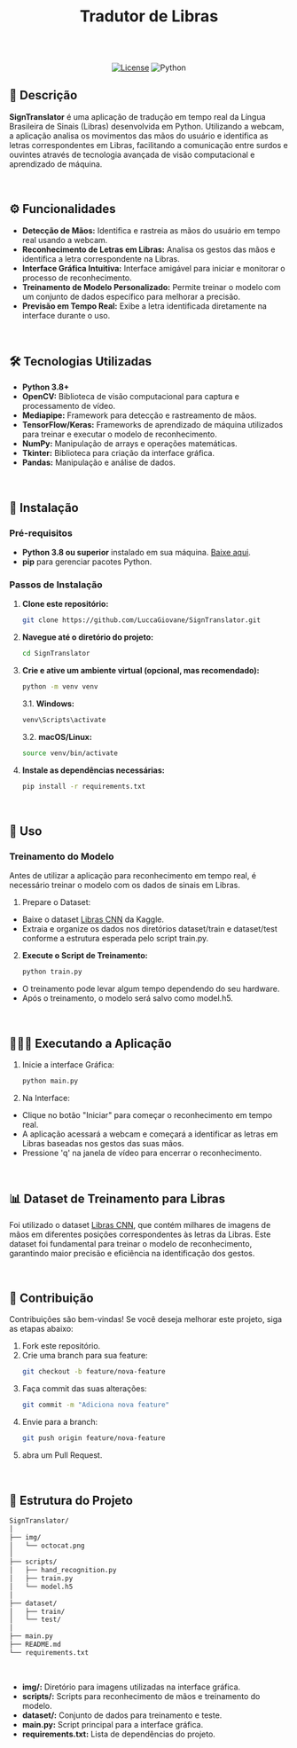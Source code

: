 <div align="center">
   <h1><b>Tradutor de Libras</b></h1><br><br>

   <a href="" target="_blank">![License](https://img.shields.io/badge/license-MIT-blue.svg)</a>
   ![Python](https://img.shields.io/badge/Python-3.8%2B-blue.svg)

</div>


## 📖 Descrição

**SignTranslator** é uma aplicação de tradução em tempo real da Língua Brasileira de Sinais (Libras) desenvolvida em Python. Utilizando a webcam, a aplicação analisa os movimentos das mãos do usuário e identifica as letras correspondentes em Libras, facilitando a comunicação entre surdos e ouvintes através de tecnologia avançada de visão computacional e aprendizado de máquina.

<br>

## ⚙️ Funcionalidades

- **Detecção de Mãos:** Identifica e rastreia as mãos do usuário em tempo real usando a webcam.
- **Reconhecimento de Letras em Libras:** Analisa os gestos das mãos e identifica a letra correspondente na Libras.
- **Interface Gráfica Intuitiva:** Interface amigável para iniciar e monitorar o processo de reconhecimento.
- **Treinamento de Modelo Personalizado:** Permite treinar o modelo com um conjunto de dados específico para melhorar a precisão.
- **Previsão em Tempo Real:** Exibe a letra identificada diretamente na interface durante o uso.

<br>

## 🛠 Tecnologias Utilizadas

- **Python 3.8+**
- **OpenCV:** Biblioteca de visão computacional para captura e processamento de vídeo.
- **Mediapipe:** Framework para detecção e rastreamento de mãos.
- **TensorFlow/Keras:** Frameworks de aprendizado de máquina utilizados para treinar e executar o modelo de reconhecimento.
- **NumPy:** Manipulação de arrays e operações matemáticas.
- **Tkinter:** Biblioteca para criação da interface gráfica.
- **Pandas:** Manipulação e análise de dados.

<br>

## 💾 Instalação

### Pré-requisitos

- **Python 3.8 ou superior** instalado em sua máquina. [Baixe aqui](https://www.python.org/downloads/).
- **pip** para gerenciar pacotes Python.

### Passos de Instalação

1. **Clone este repositório:**

   ```bash
   git clone https://github.com/LuccaGiovane/SignTranslator.git
   ```
2. **Navegue até o diretório do projeto:**
   ```bash
   cd SignTranslator
   ```
3. **Crie e ative um ambiente virtual (opcional, mas recomendado):**
   ```bash
   python -m venv venv
   ```
   3.1. **Windows:**
   ```bash
   venv\Scripts\activate
   ```
   3.2. **macOS/Linux:**
   ```bash
   source venv/bin/activate
   ```
4. **Instale as dependências necessárias:**
   ```bash
   pip install -r requirements.txt
   ```
   
<br>

## 🚀 Uso
### Treinamento do Modelo
Antes de utilizar a aplicação para reconhecimento em tempo real, é necessário treinar o modelo com os dados de sinais em Libras.

1. Prepare o Dataset:
- Baixe o dataset [Libras CNN](https://www.kaggle.com/datasets/allanpardinho/libras-cnn) da Kaggle.
- Extraia e organize os dados nos diretórios dataset/train e dataset/test conforme a estrutura esperada pelo script train.py.

2. **Execute o Script de Treinamento:**
   ```bash
   python train.py
   ```
- O treinamento pode levar algum tempo dependendo do seu hardware.
- Após o treinamento, o modelo será salvo como model.h5.
  
<br>

## 👨🏻‍💻 Executando a Aplicação
1. Inicie a interface Gráfica:
   ```bash
   python main.py
   ```
2. Na Interface:
- Clique no botão "Iniciar" para começar o reconhecimento em tempo real.
- A aplicação acessará a webcam e começará a identificar as letras em Libras baseadas nos gestos das suas mãos.
- Pressione 'q' na janela de vídeo para encerrar o reconhecimento.

<br>

## 📊 Dataset de Treinamento para Libras
Foi utilizado o dataset [Libras CNN](https://www.kaggle.com/datasets/allanpardinho/libras-cnn), que contém milhares de imagens de mãos em diferentes posições correspondentes às letras da Libras. Este dataset foi fundamental para treinar o modelo de reconhecimento, garantindo maior precisão e eficiência na identificação dos gestos.

<br>

## 🤝 Contribuição
Contribuições são bem-vindas! Se você deseja melhorar este projeto, siga as etapas abaixo:

1. Fork este repositório.
1. Crie uma branch para sua feature:
   ```bash
   git checkout -b feature/nova-feature
   ```
3. Faça commit das suas alterações:
   ```bash
   git commit -m "Adiciona nova feature"
   ```
4. Envie para a branch:
   ```bash
   git push origin feature/nova-feature
   ```
5. abra um Pull Request.

<br> 

## 📂 Estrutura do Projeto
```bash
SignTranslator/
│
├── img/
│   └── octocat.png
│
├── scripts/
│   ├── hand_recognition.py
│   ├── train.py
│   └── model.h5
│
├── dataset/
│   ├── train/
│   └── test/
│
├── main.py
├── README.md
└── requirements.txt
```

<br>

- **img/:** Diretório para imagens utilizadas na interface gráfica.
- **scripts/:** Scripts para reconhecimento de mãos e treinamento do modelo.
- **dataset/:** Conjunto de dados para treinamento e teste.
- **main.py:** Script principal para a interface gráfica.
- **requirements.txt:** Lista de dependências do projeto.
